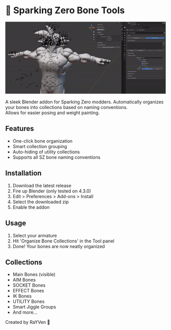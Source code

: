 # 🦴 Sparking Zero Bone Tools

![Tool Demo](\demo.gif)

A sleek Blender addon for Sparking Zero modders. Automatically organizes your bones into collections based on naming conventions.<br>Allows for easier posing and weight painting.
## Features
- One-click bone organization
- Smart collection grouping
- Auto-hiding of utility collections
- Supports all SZ bone naming conventions

## Installation
1. Download the latest release
2. Fire up Blender (only tested on 4.3.0)
3. Edit > Preferences > Add-ons > Install
4. Select the downloaded zip
5. Enable the addon

## Usage
1. Select your armature
2. Hit 'Organize Bone Collections' in the Tool panel
3. Done! Your bones are now neatly organized

## Collections
- Main Bones (visible)
- AIM Bones
- SOCKET Bones
- EFFECT Bones
- IK Bones
- UTILITY Bones
- Smart Jiggle Groups
- And more...

Created by RaYVen 🔧

